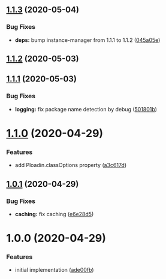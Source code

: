 ## [1.1.3](https://github.com/JuroOravec/ploadin/compare/v1.1.2...v1.1.3) (2020-05-04)


### Bug Fixes

* **deps:** bump instance-manager from 1.1.1 to 1.1.2 ([045a05e](https://github.com/JuroOravec/ploadin/commit/045a05e7df186b82c95c4f0fc1c6d756238ae454))

## [1.1.2](https://github.com/JuroOravec/ploadin/compare/v1.1.1...v1.1.2) (2020-05-03)

## [1.1.1](https://github.com/JuroOravec/ploadin/compare/v1.1.0...v1.1.1) (2020-05-03)


### Bug Fixes

* **logging:** fix package name detection by debug ([501801b](https://github.com/JuroOravec/ploadin/commit/501801b074e135a241b54cb4eab6824ad75b7b8d))

# [1.1.0](https://github.com/JuroOravec/ploadin/compare/v1.0.1...v1.1.0) (2020-04-29)


### Features

* add Ploadin.classOptions property ([a3c617d](https://github.com/JuroOravec/ploadin/commit/a3c617de362f7f0de9aa9d49bd9ccddf4f92c703))

## [1.0.1](https://github.com/JuroOravec/ploadin/compare/v1.0.0...v1.0.1) (2020-04-29)


### Bug Fixes

* **caching:** fix caching ([e6e28d5](https://github.com/JuroOravec/ploadin/commit/e6e28d5e917fde20a3f7751950cb4be2d2548734))

# 1.0.0 (2020-04-29)


### Features

* initial implementation ([ade00fb](https://github.com/JuroOravec/ploadin/commit/ade00fbe6f67619b755abff75ff9086630f554d3))

